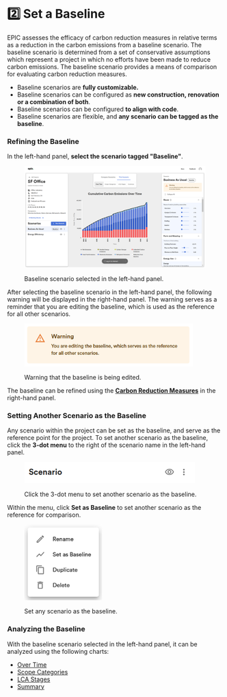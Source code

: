 # 2️⃣ Set a Baseline

EPIC assesses the efficacy of carbon reduction measures in relative terms as a reduction in the carbon emissions from a baseline scenario. The baseline scenario is determined from a set of conservative assumptions which represent a project in which no efforts have been made to reduce carbon emissions. The baseline scenario provides a means of comparison for evaluating carbon reduction measures.&#x20;

* Baseline scenarios are **fully customizable.**&#x20;
* Baseline scenarios can be configured as **new construction, renovation or a combination of both**.&#x20;
* Baseline scenarios can be configured **to align with code**.&#x20;
* Baseline scenarios are flexible, and **any scenario can be tagged as the baseline**.

### Refining the Baseline

In the left-hand panel, **select the scenario tagged "Baseline"**.

<div align="left">

<figure><img src="../.gitbook/assets/image (11).png" alt="" width="563"><figcaption><p>Baseline scenario selected in the left-hand panel.</p></figcaption></figure>

</div>

After selecting the baseline scenario in the left-hand panel, the following warning will be displayed in the right-hand panel. The warning serves as a reminder that you are editing the baseline, which is used as the reference for all other scenarios.

<div align="left">

<figure><img src="../.gitbook/assets/image (12).png" alt="" width="394"><figcaption><p>Warning that the baseline is being edited.</p></figcaption></figure>

</div>

The baseline can be refined using the [**Carbon Reduction Measures**](broken-reference) in the right-hand panel.&#x20;

### Setting Another Scenario as the Baseline

Any scenario within the project can be set as the baseline, and serve as the reference point for the project. To set another scenario as the baseline, click the **3-dot menu** to the right of the scenario name in the left-hand panel.&#x20;

<div align="left">

<figure><img src="../.gitbook/assets/image (13).png" alt="" width="399"><figcaption><p>Click the 3-dot menu to set another scenario as the baseline.</p></figcaption></figure>

</div>

Within the menu, click **Set as Baseline** to set another scenario as the reference for comparison.

<div align="left">

<figure><img src="../.gitbook/assets/image (14).png" alt="" width="182"><figcaption><p>Set any scenario as the baseline.</p></figcaption></figure>

</div>

### Analyzing the Baseline

With the baseline scenario selected in the left-hand panel, it can be analyzed using the following charts:

* [Over Time](broken-reference)
* [Scope Categories](broken-reference)
* [LCA Stages](broken-reference)
* [Summary](broken-reference)
